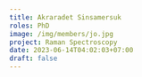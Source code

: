 ```yaml
---
title: Akraradet Sinsamersuk
roles: PhD
image: /img/members/jo.jpg
project: Raman Spectroscopy
date: 2023-06-14T04:02:03+07:00
draft: false
---
```


